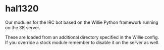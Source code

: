 hal1320
=======

Our modules for the IRC bot based on the Willie Python framework running on the 3K server.

These are loaded from an additional directory specified in the Willie config. If you override a stock module remember to disable it on the server as well.